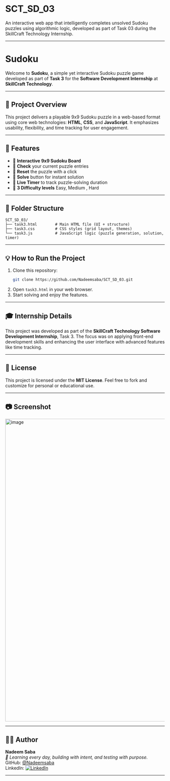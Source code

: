 # SCT_SD_03
An interactive web app that intelligently completes unsolved Sudoku puzzles using algorithmic logic, developed as part of Task 03 during the SkillCraft Technology Internship.

---

# Sudoku

Welcome to **Sudoku**, a simple yet interactive Sudoku puzzle game developed as part of **Task 3** for the **Software Development Internship** at **SkillCraft Technology**.

---

## 📄 Project Overview

This project delivers a playable 9x9 Sudoku puzzle in a web-based format using core web technologies: **HTML**, **CSS**, and **JavaScript**. It emphasizes usability, flexibility, and time tracking for user engagement.

---

## 🚀 Features

- 🔹 **Interactive 9x9 Sudoku Board**
- 🔹 **Check** your current puzzle entries
- 🔹 **Reset** the puzzle with a click
- 🔹 **Solve** button for instant solution
- 🔹 **Live Timer** to track puzzle-solving duration
- 🔹 **3 Difficulty levels** Easy, Medium , Hard
  

---

## 📂 Folder Structure

```
SCT_SD_03/
├── task3.html        # Main HTML file (UI + structure)
├── task3.css         # CSS styles (grid layout, themes)
└── task3.js          # JavaScript logic (puzzle generation, solution, timer)
```

---

## 💡 How to Run the Project

1. Clone this repository:
   ```bash
   git clone https://github.com/Nadeemsaba/SCT_SD_03.git
   ```
2. Open `task3.html` in your web browser.
3. Start solving and enjoy the features.

---

## 🎓 Internship Details

This project was developed as part of the **SkillCraft Technology Software Development Internship**, Task 3. The focus was on applying front-end development skills and enhancing the user interface with advanced features like time tracking.

---

## 📃 License

This project is licensed under the **MIT License**. Feel free to fork and customize for personal or educational use.

---

## 📷 Screenshot
<img width="1919" height="953" alt="image" src="https://github.com/user-attachments/assets/b254fea5-e2db-406a-8e01-dce01ff0cb9f" />



---

## 👨‍💻 Author

**Nadeem Saba**  
_*🌱 Learning every day, building with intent, and testing with purpose.*_</br>
GitHub: [@Nadeemsaba](https://github.com/Nadeemsaba)</br>
LinkedIn: [![LinkedIn](https://img.shields.io/badge/-LinkedIn-blue?style=flat-square&logo=linkedin)](https://www.linkedin.com/in/nadeemsaba/)


---

